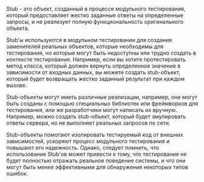 Stub - это объект, созданный в процессе модульного тестирования, который предоставляет жестко заданные ответы на определенные запросы, и не реализует полную функциональность оригинального объекта.

Stub'ы используются в модульном тестировании для создания заменителей реальных объектов, которые необходимы для тестирования, но которые могут быть недоступны или трудно создать в контексте тестирования. Например, если вы хотите протестировать метод класса, который должен вернуть определенное значение в зависимости от входных данных, вы можете создать stub-объект, который будет возвращать жестко заданный результат при каждом вызове.

Stub-объекты могут иметь различные реализации, например, они могут быть созданы с помощью специальных библиотек или фреймворков для тестирования, или же разработчики могут написать их вручную. Например, можно создать stub-объект, который будет эмулировать ответы сервера, но не выполняет реальных запросов по сети.

Stub-объекты помогают изолировать тестируемый код от внешних зависимостей, ускоряют процесс модульного тестирования и повышают его надежность. Однако, следует помнить, что использование Stub'ов может привести к тому, что тестирование не будет полностью отражать реальное поведение системы, и что они могут быть менее эффективными для обнаружения некоторых типов ошибок.